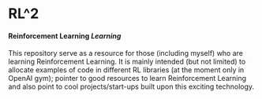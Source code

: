 # RL^2
#### Reinforcement Learning *Learning*



This repository serve as a resource for those (including myself) who are learning Reinforcement Learning.
It is mainly intended (but not limited) to allocate examples of code in different RL libraries (at the moment only in OpenAI gym); pointer to good resources to learn Reinforcement Learning and also point to cool projects/start-ups built upon this exciting technology.


